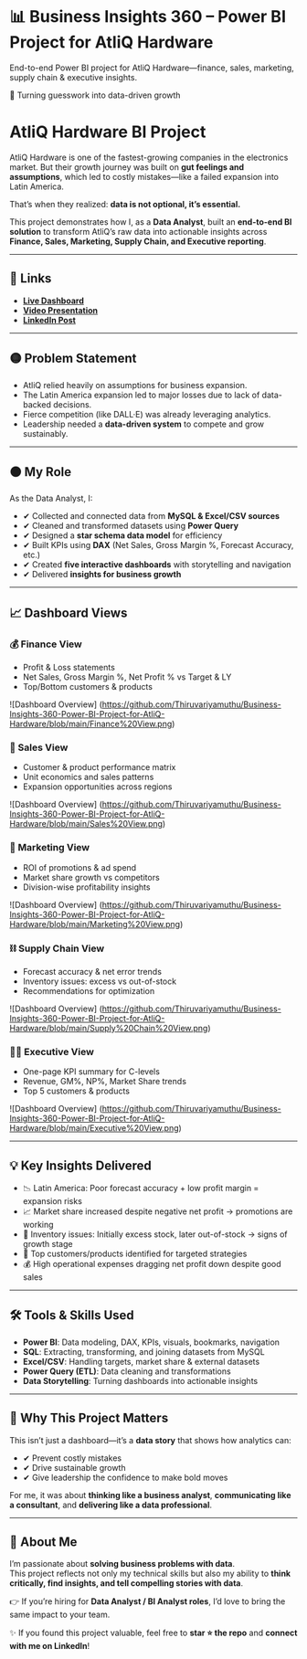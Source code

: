 # 📊 Business Insights 360 – Power BI Project for AtliQ Hardware
End-to-end Power BI project for AtliQ Hardware—finance, sales, marketing, supply chain &amp; executive insights.

🚀 Turning guesswork into data-driven growth

# AtliQ Hardware BI Project

AtliQ Hardware is one of the fastest-growing companies in the electronics market. But their growth journey was built on **gut feelings and assumptions**, which led to costly mistakes—like a failed expansion into Latin America.

That’s when they realized: **data is not optional, it’s essential.**

This project demonstrates how I, as a **Data Analyst**, built an **end-to-end BI solution** to transform AtliQ’s raw data into actionable insights across **Finance, Sales, Marketing, Supply Chain, and Executive reporting**.

---

## 🔗 Links

- **[Live Dashboard](#)**  
- **[Video Presentation](#)**  
- **[LinkedIn Post](#)**  

---

## 🟡 Problem Statement

- AtliQ relied heavily on assumptions for business expansion.  
- The Latin America expansion led to major losses due to lack of data-backed decisions.  
- Fierce competition (like DALL·E) was already leveraging analytics.  
- Leadership needed a **data-driven system** to compete and grow sustainably.

---

## 🟠 My Role

As the Data Analyst, I:  
- ✔ Collected and connected data from **MySQL & Excel/CSV sources**  
- ✔ Cleaned and transformed datasets using **Power Query**  
- ✔ Designed a **star schema data model** for efficiency  
- ✔ Built KPIs using **DAX** (Net Sales, Gross Margin %, Forecast Accuracy, etc.)  
- ✔ Created **five interactive dashboards** with storytelling and navigation  
- ✔ Delivered **insights for business growth**

---

## 📈 Dashboard Views

### 💰 Finance View
- Profit & Loss statements  
- Net Sales, Gross Margin %, Net Profit % vs Target & LY  
- Top/Bottom customers & products  

![Dashboard Overview] (https://github.com/Thiruvariyamuthu/Business-Insights-360-Power-BI-Project-for-AtliQ-Hardware/blob/main/Finance%20View.png)

### 🤝 Sales View
- Customer & product performance matrix  
- Unit economics and sales patterns  
- Expansion opportunities across regions  

![Dashboard Overview] (https://github.com/Thiruvariyamuthu/Business-Insights-360-Power-BI-Project-for-AtliQ-Hardware/blob/main/Sales%20View.png)

### 📣 Marketing View
- ROI of promotions & ad spend  
- Market share growth vs competitors  
- Division-wise profitability insights  

![Dashboard Overview] (https://github.com/Thiruvariyamuthu/Business-Insights-360-Power-BI-Project-for-AtliQ-Hardware/blob/main/Marketing%20View.png)

### ⛓️ Supply Chain View
- Forecast accuracy & net error trends  
- Inventory issues: excess vs out-of-stock  
- Recommendations for optimization  

![Dashboard Overview] (https://github.com/Thiruvariyamuthu/Business-Insights-360-Power-BI-Project-for-AtliQ-Hardware/blob/main/Supply%20Chain%20View.png)

### 🧑‍💼 Executive View
- One-page KPI summary for C-levels  
- Revenue, GM%, NP%, Market Share trends  
- Top 5 customers & products  

![Dashboard Overview] (https://github.com/Thiruvariyamuthu/Business-Insights-360-Power-BI-Project-for-AtliQ-Hardware/blob/main/Executive%20View.png)

---

## 💡 Key Insights Delivered

- 📉 Latin America: Poor forecast accuracy + low profit margin = expansion risks  
- 📈 Market share increased despite negative net profit → promotions are working  
- 🏬 Inventory issues: Initially excess stock, later out-of-stock → signs of growth stage  
- 🎯 Top customers/products identified for targeted strategies  
- 💰 High operational expenses dragging net profit down despite good sales  

---

## 🛠 Tools & Skills Used

- **Power BI**: Data modeling, DAX, KPIs, visuals, bookmarks, navigation  
- **SQL**: Extracting, transforming, and joining datasets from MySQL  
- **Excel/CSV**: Handling targets, market share & external datasets  
- **Power Query (ETL)**: Data cleaning and transformations  
- **Data Storytelling**: Turning dashboards into actionable insights  

---

## 🌟 Why This Project Matters

This isn’t just a dashboard—it’s a **data story** that shows how analytics can:  
- ✔ Prevent costly mistakes  
- ✔ Drive sustainable growth  
- ✔ Give leadership the confidence to make bold moves  

For me, it was about **thinking like a business analyst**, **communicating like a consultant**, and **delivering like a data professional**.

---

## 🙋 About Me

I’m passionate about **solving business problems with data**.  
This project reflects not only my technical skills but also my ability to **think critically, find insights, and tell compelling stories with data**.

👉 If you’re hiring for **Data Analyst / BI Analyst roles**, I’d love to bring the same impact to your team.

✨ If you found this project valuable, feel free to **star ⭐ the repo** and **connect with me on LinkedIn**!
